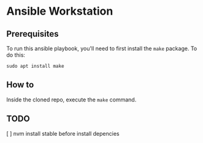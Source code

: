 # Ansible Workstation 

## Prerequisites
To run this ansible playbook, you'll need to first install the `make` package. To do this:

``` console
sudo apt install make
```

## How to
Inside the cloned repo, execute the `make` command.

## TODO
[ ] nvm install stable before install depencies
